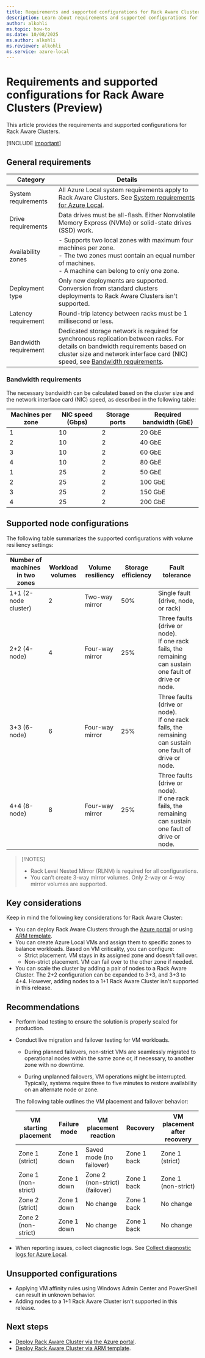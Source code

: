 ```yaml
---
title: Requirements and supported configurations for Rack Aware Clusters (Preview)
description: Learn about requirements and supported configurations for Rack Aware Clusters (Preview).
author: alkohli
ms.topic: how-to
ms.date: 10/08/2025
ms.author: alkohli
ms.reviewer: alkohli
ms.service: azure-local
---
```


# Requirements and supported configurations for Rack Aware Clusters (Preview)

This article provides the requirements and supported configurations for Rack Aware Clusters.

[!INCLUDE [important](../includes/hci-preview.md)]

## General requirements

| Category | Details |
|--|--|
| System requirements | All Azure Local system requirements apply to Rack Aware Clusters. See [System requirements for Azure Local](../concepts/system-requirements-23h2.md). |
| Drive requirements | Data drives must be all-flash. Either Nonvolatile Memory Express (NVMe) or solid-state drives (SSD) work. |
| Availability zones | - Supports two local zones with maximum four machines per zone.<br>- The two zones must contain an equal number of machines.<br>- A machine can belong to only one zone. |
| Deployment type | Only new deployments are supported. Conversion from standard clusters deployments to Rack Aware Clusters isn't supported. |
| Latency requirement | Round-trip latency between racks must be 1 millisecond or less. |
| Bandwidth requirement | Dedicated storage network is required for synchronous replication between racks. For details on bandwidth requirements based on cluster size and network interface card (NIC) speed, see [Bandwidth requirements](#bandwidth-requirements). |

### Bandwidth requirements

The necessary bandwidth can be calculated based on the cluster size and the network interface card (NIC) speed, as described in the following table:

<!--Add link--For detailed networking requirements, see the [network design requirements]().-->

| Machines per zone | NIC speed (Gbps) | Storage ports | Required bandwidth (GbE) |
|--|--|--|--|
| 1 | 10 | 2 | 20 GbE |
| 2 | 10 | 2 | 40 GbE |
| 3 | 10 | 2 | 60 GbE |
| 4 | 10 | 2 | 80 GbE |
| 1 | 25 | 2 | 50 GbE |
| 2 | 25 | 2 | 100 GbE |
| 3 | 25 | 2 | 150 GbE |
| 4 | 25 | 2 | 200 GbE |

## Supported node configurations

The following table summarizes the supported configurations with volume resiliency settings:

| Number of machines in two zones | Workload volumes | Volume resiliency | Storage efficiency | Fault tolerance |
|--|--|--|--|--|
| 1+1 (2-node cluster) | 2 | Two-way mirror | 50% | Single fault (drive, node, or rack) |
| 2+2 (4-node) | 4 | Four-way mirror | 25% | Three faults (drive or node). <br> If one rack fails, the remaining can sustain one fault of drive or node. |
| 3+3 (6-node) | 6 | Four-way mirror | 25% | Three faults (drive or node). <br> If one rack fails, the remaining can sustain one fault of drive or node. |
| 4+4 (8-node) | 8 | Four-way mirror | 25% | Three faults (drive or node). <br> If one rack fails, the remaining can sustain one fault of drive or node. |

> [!NOTES]
> - Rack Level Nested Mirror (RLNM) is required for all configurations.
> - You can’t create 3-way mirror volumes. Only 2-way or 4-way mirror volumes are supported.

## Key considerations

Keep in mind the following key considerations for Rack Aware Cluster:

- You can deploy Rack Aware Clusters through the [Azure portal](../index.yml) or using [ARM template](../index.yml).
- You can create Azure Local VMs and assign them to specific zones to balance workloads. Based on VM criticality, you can configure:
  - Strict placement. VM stays in its assigned zone and doesn't fail over.
  - Non-strict placement. VM can fail over to the other zone if needed.
- You can scale the cluster by adding a pair of nodes to a Rack Aware Cluster. The 2+2 configuration can be expanded to 3+3, and 3+3 to 4+4. However, adding nodes to a 1+1 Rack Aware Cluster isn't supported in this release.

## Recommendations

- Perform load testing to ensure the solution is properly scaled for production.
- Conduct live migration and failover testing for VM workloads.

    - During planned failovers, non-strict VMs are seamlessly migrated to operational nodes within the same zone or, if necessary, to another zone with no downtime.

    - During unplanned failovers, VM operations might be interrupted. Typically, systems require three to five minutes to restore availability on an alternate node or zone.

    The following table outlines the VM placement and failover behavior:

    | VM starting placement | Failure mode | VM placement reaction | Recovery | VM placement after recovery |
    |--|--|--|--|--|
    | Zone 1 (strict) | Zone 1 down | Saved mode (no failover) | Zone 1 back | Zone 1 (strict) |
    | Zone 1 (non-strict) | Zone 1 down | Zone 2 (non-strict) (failover) | Zone 1 back | Zone 1 (non-strict) |
    | Zone 2 (strict) | Zone 1 down | No change | Zone 1 back | No change |
    | Zone 2 (non-strict) | Zone 1 down | No change | Zone 1 back | No change |

- When reporting issues, collect diagnostic logs. See [Collect diagnostic logs for Azure Local](../manage/collect-logs.md).

## Unsupported configurations

- Applying VM affinity rules using Windows Admin Center and PowerShell can result in unknown behavior.
- Adding nodes to a 1+1 Rack Aware Cluster isn't supported in this release.

## Next steps

- [Deploy Rack Aware Cluster via the Azure portal](../index.yml).
- [Deploy Rack Aware Cluster via ARM template](../index.yml).